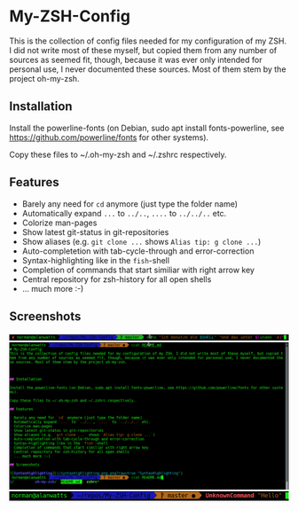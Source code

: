 # My-ZSH-Config
This is the collection of config files needed for my configuration of my ZSH. I did not write most of these myself, but copied them from any number of sources as seemed fit, though, because it was ever only intended for personal use, I never documented these sources. Most of them stem by the project oh-my-zsh.



## Installation

Install the powerline-fonts (on Debian, sudo apt install fonts-powerline, see https://github.com/powerline/fonts for other systems).

Copy these files to ~/.oh-my-zsh and ~/.zshrc respectively.

## Features

* Barely any need for `cd` anymore (just type the folder name)
* Automatically expand `...` to `../..`, `....` to `../../..` etc.
* Colorize man-pages
* Show latest git-status in git-repositories
* Show aliases (e.g. `git clone ...` shows `Alias tip: g clone ...`)
* Auto-completetion with tab-cycle-through and error-correction
* Syntax-highlighting like in the `fish`-shell
* Completion of commands that start similiar with right arrow key
* Central repository for zsh-history for all open shells
* ... much more :-)

## Screenshots

![SyntaxHighlighting](syntaxhighlighting.png "SyntaxHighlighting")
![Tabccat](tabccat.png "Tabccat")
![UnknownCommand](unknowncommand.png "UnknownCommand")
